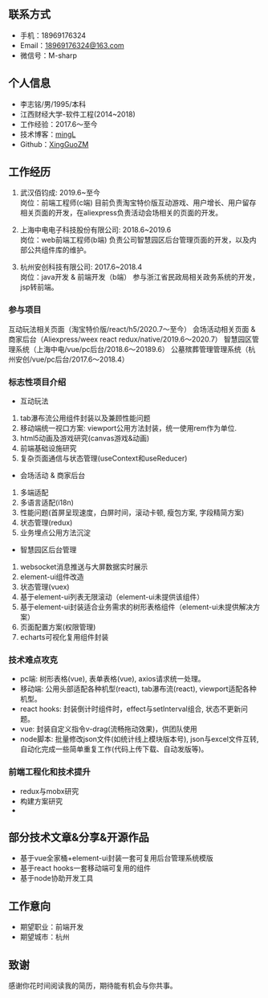 
联系方式
---
- 手机：18969176324
- Email：18969176324@163.com
- 微信号：M-sharp

个人信息
---
- 李志铭/男/1995/本科
- 江西财经大学-软件工程(2014~2018)
- 工作经验：2017.6～至今
- 技术博客：[mingL](https://www.cnblogs.com/xingguozhiming/)
- Github：[XingGuoZM](https://github.com/XingGuoZM)

工作经历
---
1. 武汉佰钧成: 2019.6~至今  
  岗位：前端工程师(c端)
  目前负责淘宝特价版互动游戏、用户增长、用户留存相关页面的开发，在aliexpress负责活动会场相关的页面的开发。

2. 上海中电电子科技股份有限公司: 2018.6~2019.6  
  岗位：web前端工程师(b端)
  负责公司智慧园区后台管理页面的开发，以及内部公共组件库的维护。

3. 杭州安创科技有限公司: 2017.6~2018.4  
  岗位：java开发 & 前端开发（b端） 
  参与浙江省民政局相关政务系统的开发，jsp转前端。

### 参与项目
互动玩法相关页面（淘宝特价版/react/h5/2020.7～至今）
会场活动相关页面 & 商家后台（Aliexpress/weex react redux/native/2019.6～2020.7）
智慧园区管理系统（上海中电/vue/pc后台/2018.6～20189.6）
公墓殡葬管理管理系统（杭州安创/vue/pc后台/2017.6～2018.4）

### 标志性项目介绍
- 互动玩法  
1. tab瀑布流公用组件封装以及兼顾性能问题
2. 移动端统一视口方案: viewport公用方法封装，统一使用rem作为单位.
3. html5动画及游戏研究(canvas游戏&动画)
4. 前端基础设施研究
5. 复杂页面通信与状态管理(useContext和useReducer)

- 会场活动 & 商家后台  
1. 多端适配
2. 多语言适配(i18n)
3. 性能问题(首屏呈现速度，白屏时间，滚动卡顿, 瘦包方案, 字段精简方案)
4. 状态管理(redux)
5. 业务埋点公用方法沉淀

- 智慧园区后台管理  
1. websocket消息推送与大屏数据实时展示
2. element-ui组件改造
3. 状态管理(vuex)
4. 基于element-ui列表无限滚动（element-ui未提供该组件）
5. 基于element-ui封装适合业务需求的树形表格组件（element-ui未提供解决方案）
6. 页面配置方案(权限管理)
7. echarts可视化复用组件封装

### 技术难点攻克  
  - pc端: 树形表格(vue), 表单表格(vue), axios请求统一处理。
  - 移动端: 公用头部适配各种机型(react), tab瀑布流(react), viewport适配各种机型。
  - react hooks: 封装倒计时组件时，effect与setInterval组合, 状态不更新问题。
  - vue: 封装自定义指令v-drag(流畅拖动效果)，供团队使用
  - node脚本: 批量修改json文件(如统计线上模块版本号), json与excel文件互转, 自动化完成一些简单重复工作(代码上传下载、自动发版等)。

### 前端工程化和技术提升
  - redux与mobx研究
  - 构建方案研究
  - 

部分技术文章&分享&开源作品
---
- 基于vue全家桶+element-ui封装一套可复用后台管理系统模版
- 基于react hooks一套移动端可复用的组件
- 基于node协助开发工具

工作意向
---
- 期望职业：前端开发
- 期望城市：杭州

致谢
---
感谢你花时间阅读我的简历，期待能有机会与你共事。
